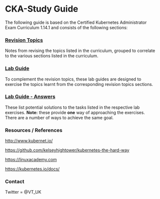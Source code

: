 # CKA-Study Guide
The following guide is based on the Certified Kubernetes Administrator Exam Curriculum 1.14.1 and consists of the following sections:

### [Revision Topics](https://github.com/David-VTUK/CKA-StudyGuide/tree/master/RevisionTopics)

Notes from revising the topics listed in the curriculum, grouped to correlate to the various sections listed in the curriculum.

### [Lab Guide](https://github.com/David-VTUK/CKA-StudyGuide/tree/master/LabGuide)

To complement the revision topics, these lab guides are designed to exercise the topics learnt from the corresponding revision topics sections.

### [Lab Guide - Answers](https://github.com/David-VTUK/CKA-StudyGuide/tree/master/LabGuideAnswers)

These list potential solutions to the tasks listed in the respective lab exercises. **Note:** these provide **one** way of approaching the exercises. There are a number of ways to achieve the same goal.

### Resources / References

http://www.kubernet.io/

https://github.com/kelseyhightower/kubernetes-the-hard-way

https://linuxacademy.com

https://kubernetes.io/docs/

### Contact

Twitter = @VT_UK
